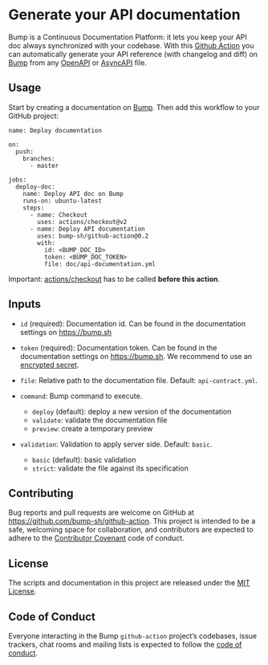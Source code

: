 # Generate your API documentation

Bump is a Continuous Documentation Platform: it lets you keep your API doc always synchronized with your codebase. With this [Github Action](https://github.com/actions) you can automatically generate your API reference (with changelog and diff) on [Bump](https://bump.sh) from any [OpenAPI](https://github.com/OAI/OpenAPI-Specification) or [AsyncAPI](https://github.com/asyncapi/asyncapi) file.

## Usage

Start by creating a documentation on [Bump](https://bump.sh). Then add this workflow to your GitHub project:

```
name: Deploy documentation

on:
  push:
    branches:
      - master

jobs:
  deploy-doc:
    name: Deploy API doc on Bump
    runs-on: ubuntu-latest
    steps:
      - name: Checkout
        uses: actions/checkout@v2
      - name: Deploy API documentation
        uses: bump-sh/github-action@0.2
        with:
          id: <BUMP_DOC_ID>
          token: <BUMP_DOC_TOKEN>
          file: doc/api-documentation.yml
```

Important: [actions/checkout](https://github.com/actions/checkout) has to be called **before this action**.

## Inputs

* `id` (required): Documentation id. Can be found in the documentation settings on https://bump.sh

* `token` (required): Documentation token. Can be found in the documentation settings on https://bump.sh. We recommend to use an [encrypted secret](https://help.github.com/en/actions/automating-your-workflow-with-github-actions/creating-and-using-encrypted-secrets).

* `file`: Relative path to the documentation file. Default: `api-contract.yml`.

* `command`: Bump command to execute.

  * `deploy` (default): deploy a new version of the documentation
  * `validate`: validate the documentation file
  * `preview`: create a temporary preview


* `validation`: Validation to apply server side. Default: `basic`.

  * `basic` (default): basic validation
  * `strict`: validate the file against its specification

## Contributing

Bug reports and pull requests are welcome on GitHub at https://github.com/bump-sh/github-action. This project is intended to be a safe, welcoming space for collaboration, and contributors are expected to adhere to the [Contributor Covenant](http://contributor-covenant.org) code of conduct.

## License

The scripts and documentation in this project are released under the [MIT License](LICENSE).

## Code of Conduct

Everyone interacting in the Bump `github-action` project’s codebases, issue trackers, chat rooms and mailing lists is expected to follow the [code of conduct](https://github.com/bump-sh/github-action/blob/master/CODE_OF_CONDUCT.md).
